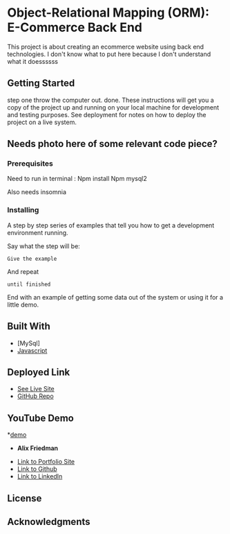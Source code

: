 # Object-Relational Mapping (ORM): E-Commerce Back End
This project is about creating an ecommerce website using back end technologies. 
I don't know what to put here because I don't understand what it doessssss
## Getting Started
 step one throw the computer out. done.
These instructions will get you a copy of the project up and running on your local machine for development and testing purposes. See deployment for notes on how to deploy the project on a live system.

## Needs photo here of some relevant code piece?

### Prerequisites
Need to run in terminal :
Npm install
Npm mysql2

Also needs insomnia

### Installing

A step by step series of examples that tell you how to get a development environment running.

Say what the step will be:
```
Give the example
```
And repeat
```
until finished
```
End with an example of getting some data out of the system or using it for a little demo.


## Built With
* [MySql]
* [Javascript](https://developer.mozilla.org/en-US/docs/Web/JavaScript)

## Deployed Link

* [See Live Site](#)
* [GitHub Repo](https://github.com/Alix1713/orm)

## YouTube Demo 
*[demo](#)

* **Alix Friedman** 

- [Link to Portfolio Site](https://alix1713.github.io/nextstep/)
- [Link to Github](https://github.com/alix1713)
- [Link to LinkedIn](https://www.linkedin.com/in/alix1713/)


## License



## Acknowledgments

